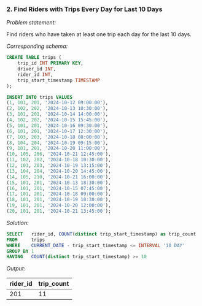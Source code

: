 ### 2. Find Riders with Trips Every Day for Last 10 Days

*Problem statement:*  

Find riders who have taken at least one trip each day for the last 10 days.

*Corresponding schema:*

```sql
CREATE TABLE trips (
    trip_id INT PRIMARY KEY,
    driver_id INT,
    rider_id INT,
    trip_start_timestamp TIMESTAMP
);

INSERT INTO trips VALUES
(1, 101, 201, '2024-10-12 09:00:00'),
(2, 102, 202, '2024-10-13 10:30:00'),
(3, 101, 201, '2024-10-14 14:00:00'),
(4, 102, 202, '2024-10-15 15:45:00'),
(5, 101, 201, '2024-10-16 09:30:00'),
(6, 101, 201, '2024-10-17 12:30:00'),
(7, 103, 203, '2024-10-18 08:00:00'),
(8, 104, 204, '2024-10-19 09:15:00'),
(9, 101, 201, '2024-10-20 11:00:00'),
(10, 105, 206, '2024-10-21 12:45:00'),
(11, 102, 202, '2024-10-18 10:30:00'),
(12, 103, 203, '2024-10-19 13:15:00'),
(13, 104, 204, '2024-10-20 14:45:00'),
(14, 105, 210, '2024-10-21 16:00:00'),
(15, 101, 201, '2024-10-13 18:30:00'),
(16, 101, 201, '2024-10-15 07:45:00'),
(17, 101, 201, '2024-10-18 09:00:00'),
(18, 101, 201, '2024-10-19 10:30:00'),
(19, 101, 201, '2024-10-20 12:00:00'),
(20, 101, 201, '2024-10-21 13:45:00');
```

*Solution:*

```sql
SELECT   rider_id, COUNT(distinct trip_start_timestamp) as trip_count
FROM     trips
WHERE    CURRENT_DATE - trip_start_timestamp <= INTERVAL '10 DAY'
GROUP BY 1
HAVING   COUNT(distinct trip_start_timestamp) >= 10 
```

*Output:*

rider_id | 	trip_count |
--|--|
201	| 11  |